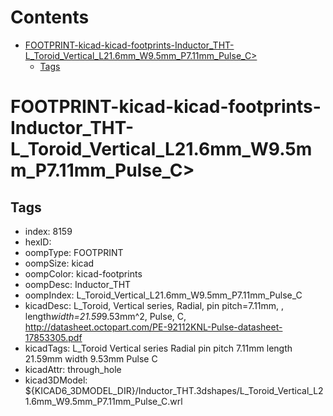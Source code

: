 



Contents
========

* [FOOTPRINT-kicad-kicad-footprints-Inductor_THT-L_Toroid_Vertical_L21.6mm_W9.5mm_P7.11mm_Pulse_C>](#footprint-kicad-kicad-footprints-inductor_tht-l_toroid_vertical_l216mm_w95mm_p711mm_pulse_c)
	* [Tags](#tags)

# FOOTPRINT-kicad-kicad-footprints-Inductor_THT-L_Toroid_Vertical_L21.6mm_W9.5mm_P7.11mm_Pulse_C>

## Tags

- index: 8159
- hexID: 
- oompType: FOOTPRINT
- oompSize: kicad
- oompColor: kicad-footprints
- oompDesc: Inductor_THT
- oompIndex: L_Toroid_Vertical_L21.6mm_W9.5mm_P7.11mm_Pulse_C
- kicadDesc: L_Toroid, Vertical series, Radial, pin pitch=7.11mm, , length*width=21.59*9.53mm^2, Pulse, C, http://datasheet.octopart.com/PE-92112KNL-Pulse-datasheet-17853305.pdf
- kicadTags: L_Toroid Vertical series Radial pin pitch 7.11mm  length 21.59mm width 9.53mm Pulse C
- kicadAttr: through_hole
- kicad3DModel: ${KICAD6_3DMODEL_DIR}/Inductor_THT.3dshapes/L_Toroid_Vertical_L21.6mm_W9.5mm_P7.11mm_Pulse_C.wrl
